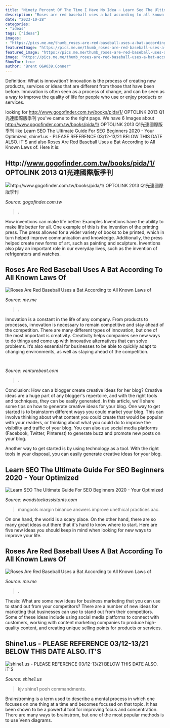 ```yaml
---
title: "Ninety Percent Of The Time I Have No Idea ~ Learn Seo The Ultimate Guide For Seo Beginners 2020"
description: "Roses are red baseball uses a bat according to all known laws of"
date: "2023-10-28"
categories:
- "ideas"
tags: ["ideas"]
images:
- "https://pics.me.me/thumb_roses-are-red-baseball-uses-a-bat-according-to-all-63456518.png"
featuredImage: "https://pics.me.me/thumb_roses-are-red-baseball-uses-a-bat-according-to-all-63456518.png"
featured_image: "https://pics.me.me/thumb_roses-are-red-baseball-uses-a-bat-according-to-all-63455963.png"
image: "https://pics.me.me/thumb_roses-are-red-baseball-uses-a-bat-according-to-all-63456518.png"
ShowToc: true
author: "Brent O&#039;Conner"
---
```



Definition: What is innovation?
Innovation is the process of creating new products, services or ideas that are different from those that have been before. Innovation is often seen as a process of change, and can be seen as a way to improve the quality of life for people who use or enjoy products or services.

	

		
looking for http://www.gogofinder.com.tw/books/pida/1/ OPTOLINK 2013 Q1光連國際版季刊 you've came to the right page. We have 6 Images about http://www.gogofinder.com.tw/books/pida/1/ OPTOLINK 2013 Q1光連國際版季刊 like Learn SEO The Ultimate Guide For SEO Beginners 2020 - Your Optimized, shine1.us - PLEASE REFERENCE 03/12-13/21 BELOW THIS DATE ALSO. iT&#039;S and also Roses Are Red Baseball Uses a Bat According to All Known Laws of. Here it is:
		
    
## Http://www.gogofinder.com.tw/books/pida/1/ OPTOLINK 2013 Q1光連國際版季刊

<img loading=lazy src="http://www.gogofinder.com.tw/books/pida/1/s/1372214534bQmvtkEn.jpg" onerror="this.onerror=null;this.src='https://tse1.mm.bing.net/th?id=OIP.99YZFJjeGNH9iREct18KcwHaKf&amp;pid=15.1';" alt="http://www.gogofinder.com.tw/books/pida/1/ OPTOLINK 2013 Q1光連國際版季刊">

_Source: gogofinder.com.tw_

>. 

	

How inventions can make life better: Examples
Inventions have the ability to make life better for all. One example of this is the invention of the printing press. The press allowed for a wider variety of books to be printed, which in turn helped improve communication and knowledge. Additionally, the press helped create new forms of art, such as painting and sculpture. Inventions also play an important role in our everyday lives, such as the invention of refrigerators and watches.

    
## Roses Are Red Baseball Uses A Bat According To All Known Laws Of

<img loading=lazy src="https://pics.me.me/thumb_roses-are-red-baseball-uses-a-bat-according-to-all-63456518.png" onerror="this.onerror=null;this.src='https://tse2.mm.bing.net/th?id=OIP.LvokjBqbfCYlerI-d8xtbwAAAA&amp;pid=15.1';" alt="Roses Are Red Baseball Uses a Bat According to All Known Laws of">

_Source: me.me_

>. 

	

Innovation is a constant in the life of any company. From products to processes, innovation is necessary to remain competitive and stay ahead of the competition. There are many different types of innovation, but one of the most important is creativity. Creativity helps companies see new ways to do things and come up with innovative alternatives that can solve problems. It’s also essential for businesses to be able to quickly adapt to changing environments, as well as staying ahead of the competition.

    
## 

<img loading=lazy src="https://venturebeat.com/wp-content/uploads/2018/07/180718-ai-made-paintings-03.jpg?w=446" onerror="this.onerror=null;this.src='https://tse1.mm.bing.net/th?id=OIP.tqW6Y9juoF87Raj7ZMcLkwAAAA&amp;pid=15.1';" alt="">

_Source: venturebeat.com_

>. 

	

Conclusion: How can a blogger create creative ideas for her blog?
Creative ideas are a huge part of any blogger's repertoire, and with the right tools and techniques, they can be easily generated. In this article, we'll share some tips on how to generate creative ideas for your blog.
One way to get started is to brainstorm different ways you could market your blog. This can involve thinking about what content you could create that would be popular with your readers, or thinking about what you could do to improve the visibility and traffic of your blog. You can also use social media platforms (Facebook, Twitter, Pinterest) to generate buzz and promote new posts on your blog.

Another way to get started is by using technology as a tool. With the right tools in your disposal, you can easily generate creative ideas for your blog.

    
## Learn SEO The Ultimate Guide For SEO Beginners 2020 - Your Optimized

<img loading=lazy src="https://mangools.com/blog/wp-content/uploads/2019/07/01-black-hat-white-hat-3-1.png" onerror="this.onerror=null;this.src='https://tse4.mm.bing.net/th?id=OIP.XK0jtdPNep2GlV4DSgruCQHaFb&amp;pid=15.1';" alt="Learn SEO The Ultimate Guide For SEO Beginners 2020 - Your Optimized">

_Source: woodstockassistants.com_

>mangools margin binance answers improve unethical practices aac. 

	

On one hand, the world is a scary place. On the other hand, there are so many great ideas out there that it's hard to know where to start. Here are five new ideas you should keep in mind when looking for new ways to improve your life.

    
## Roses Are Red Baseball Uses A Bat According To All Known Laws Of

<img loading=lazy src="https://pics.me.me/thumb_roses-are-red-baseball-uses-a-bat-according-to-all-63455963.png" onerror="this.onerror=null;this.src='https://tse3.mm.bing.net/th?id=OIP.3I6LkJVJfM7f2mk8r3QeGQAAAA&amp;pid=15.1';" alt="Roses Are Red Baseball Uses a Bat According to All Known Laws of">

_Source: me.me_

>. 

	

Thesis: What are some new ideas for business marketing that you can use to stand out from your competitors?
There are a number of new ideas for marketing that businesses can use to stand out from their competitors. Some of these ideas include using social media platforms to connect with customers, working with content marketing companies to produce high-quality content, and creating unique selling points for products or services.

    
## Shine1.us - PLEASE REFERENCE 03/12-13/21 BELOW THIS DATE ALSO. IT&#039;S

<img loading=lazy src="http://shine1.us/yahoo_site_admin/assets/images/small_peace_dove.21160023_std.png" onerror="this.onerror=null;this.src='https://tse2.mm.bing.net/th?id=OIP.hcb0kviGiruDldPILui_zAAAAA&amp;pid=15.1';" alt="shine1.us - PLEASE REFERENCE 03/12-13/21 BELOW THIS DATE ALSO. iT&#039;S">

_Source: shine1.us_

>kjv shine1 pooh commandments. 

	

Brainstroming is a term used to describe a mental process in which one focuses on one thing at a time and becomes focused on that topic. It has been shown to be a powerful tool for improving focus and concentration. There are many ways to brainstrom, but one of the most popular methods is to use Venn diagrams.

